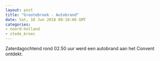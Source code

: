 ```yaml
---
layout: post
title: "Grootebroek - Autobrand"
date: Sat, 16 Jun 2018 09:10:00 GMT
categories: 
- noord-holland 
- stede_broec 
---
```


Zaterdagochtend rond 02.50 uur werd een autobrand aan het Convent ontdekt.
